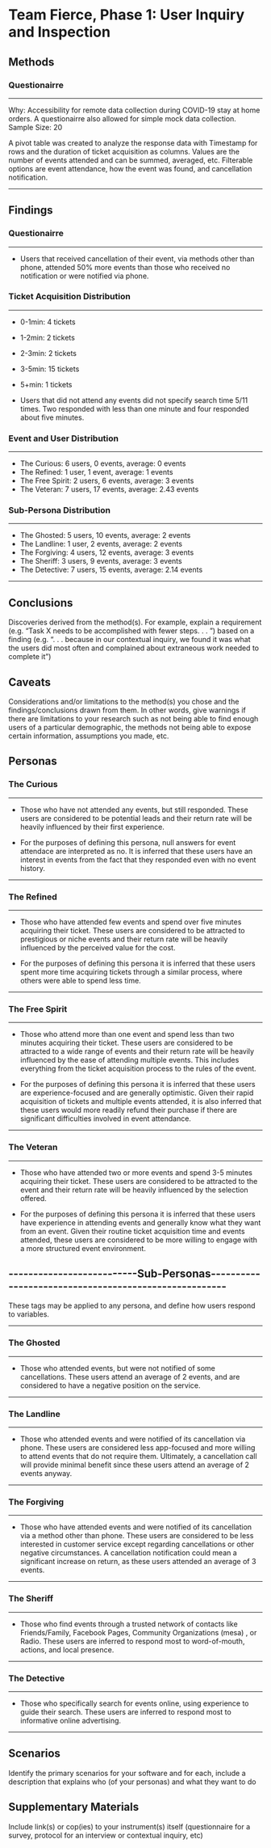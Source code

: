 # Team Fierce, Phase 1: User Inquiry and Inspection

## Methods

### Questionairre
--------------------
Why: Accessibility for remote data collection during COVID-19 stay at home orders. A questionairre also allowed for simple mock data collection.
Sample Size: 20

A pivot table was created to analyze the response data with Timestamp for rows and the duration of ticket acquisition as columns. Values are the number of events attended and can be summed, averaged, etc. Filterable options are event attendance, how the event was found, and cancellation notification.

-------------------------------------------------------------------------------------------

## Findings

### Questionairre
-------------------
- Users that received cancellation of their event, via methods other than phone, attended 50% more events than those who received no notification or were notified via phone.

### Ticket Acquisition Distribution 
--------------------------------------------------------------------------------------------
 - 0-1min: 4 tickets
 - 1-2min: 2 tickets
 - 2-3min: 2 tickets
 - 3-5min: 15 tickets
 - 5+min: 1 tickets

- Users that did not attend any events did not specify search time 5/11 times. Two responded with less than one minute and four responded about five minutes.

### Event and User Distribution
--------------------------------------------------------------------------------------------
 - The Curious: 6 users, 0 events, average: 0 events
 - The Refined: 1 user, 1 event, average: 1 events
 - The Free Spirit: 2 users, 6 events, average: 3 events
 - The Veteran: 7 users, 17 events, average: 2.43 events
 
 ### Sub-Persona Distribution
 --------------------------------------------------------------------------------------------
  - The Ghosted: 5 users, 10 events, average: 2 events
  - The Landline: 1 user, 2 events, average: 2 events
  - The Forgiving: 4 users, 12 events, average: 3 events
  - The Sheriff: 3 users, 9 events, average: 3 events
  - The Detective: 7 users, 15 events, average: 2.14 events

--------------------------------------------------------------------------------------------

## Conclusions

Discoveries derived from the method(s). For example, explain a requirement (e.g. “Task X needs to be accomplished with fewer steps. . . ”) based on a finding (e.g. “. . . because in our contextual inquiry, we found it was what the users did most often and complained about extraneous work needed to complete it”)

## Caveats

Considerations and/or limitations to the method(s) you chose and the findings/conclusions drawn from them. In other words, give warnings if there are limitations to your research such as not being able to find enough users of a particular demographic, the methods not being able to expose certain information, assumptions you made, etc.

## Personas

### The Curious
--------------------
- Those who have not attended any events, but still responded. These users are considered to be potential leads and their return rate will be heavily influenced by their first experience.

- For the purposes of defining this persona, null answers for event attendace are interpreted as no. It is inferred that these users have an interest in events from the fact that they responded even with no event history.

------------------------------------------------------------------------------------------------
### The Refined
--------------------
- Those who have attended few events and spend over five minutes acquiring their ticket. These users are considered to be attracted to prestigious or niche events and their return rate will be heavily influenced by the perceived value for the cost.

- For the purposes of defining this persona it is inferred that these users spent more time acquiring tickets through a similar process, where others were able to spend less time. 

-----------------------------------------------------------------------------------------------
### The Free Spirit
--------------------
- Those who attend more than one event and spend less than two minutes acquiring their ticket. These users are considered to be attracted to a wide range of events and their return rate will be heavily influenced by the ease of attending multiple events. This includes everything from the ticket acquisition process to the rules of the event.

- For the purposes of defining this persona it is inferred that these users are experience-focused and are generally optimistic. Given their rapid acquisition of tickets and multiple events attended, it is also inferred that these users would more readily refund their purchase if there are significant difficulties involved in event attendance.

---------------------------------------------------------------------------------------------
### The Veteran
--------------------
- Those who have attended two or more events and spend 3-5 minutes acquiring their ticket. These users are considered to be attracted to the event and their return rate will be heavily influenced by the selection offered.

- For the purposes of defining this persona it is inferred that these users have experience in attending events and generally know what they want from an event. Given their routine ticket acquisition time and events attended, these users are considered to be more willing to engage with a more structured event environment. 

--------------------------Sub-Personas------------------------------------------------------
--------------------------------------------------------------------------------------------
These tags may be applied to any persona, and define how users respond to variables.

--------------------------------------------------------------------------------------------
### The Ghosted
--------------------
- Those who attended events, but were not notified of some cancellations. These users attend an average of 2 events, and are considered to have a negative position on the service.

---------------------------------------------------------------------------------------------
### The Landline
--------------------
- Those who attended events and were notified of its cancellation via phone. These users are considered less app-focused and more willing to attend events that do not require them. Ultimately, a cancellation call will provide minimal benefit since these users attend an average of 2 events anyway.

---------------------------------------------------------------------------------------------
### The Forgiving
--------------------
- Those who have attended events and were notified of its cancellation via a method other than phone. These users are considered to be less interested in customer service except regarding cancellations or other negative circumstances. A cancellation notification could mean a significant increase on return, as these users attended an average of 3 events.

---------------------------------------------------------------------------------------------
### The Sheriff
--------------------
- Those who find events through a trusted network of contacts like Friends/Family, Facebook Pages, Community Organizations (mesa) , or Radio. These users are inferred to respond most to word-of-mouth, actions, and local presence.

---------------------------------------------------------------------------------------------
### The Detective
--------------------
- Those who specifically search for events online, using experience to guide their search. These users are inferred to respond most to informative online advertising.

---------------------------------------------------------------------------------------------

## Scenarios

Identify the primary scenarios for your software and for each, include a description that explains who (of your personas) and what they want to do

## Supplementary Materials

Include link(s) or cop(ies) to your instrument(s) itself (questionnaire for a survey, protocol for an interview or contextual inquiry, etc)
